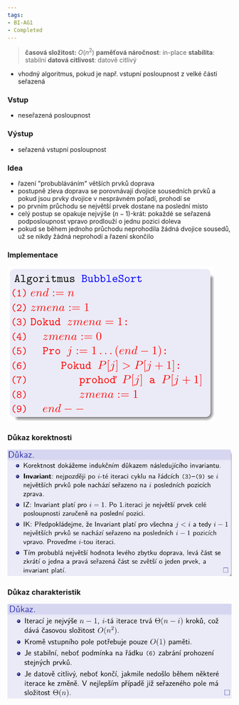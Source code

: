 ```yaml
---
tags:
- BI-AG1
- Completed
---
```


> **časová složitost:** $O(n^2)$
> **paměťová náročnost**: in-place
> **stabilita**: stabilní
> **datová citlivost**: datově citlivý

- vhodný algoritmus, pokud je např. vstupní posloupnost z velké části seřazená

### Vstup
- neseřazená posloupnost

### Výstup
- seřazená vstupní posloupnost

### Idea
- řazení "probubláváním" větších prvků doprava
- postupně zleva doprava se porovnávají dvojice sousedních prvků a pokud jsou prvky dvojice v nesprávném pořadí, prohodí se
- po prvním průchodu se největší prvek dostane na poslední místo
- celý postup se opakuje nejvýše $(n-1)$-krát: pokaždé se seřazená podposloupnost vpravo prodlouží o jednu pozici doleva
- pokud se během jednoho průchodu neprohodila žádná dvojice sousedů, už se nikdy žádná neprohodí a řazení skončilo

### Implementace
![](Attachments/Pasted%20image%2020231107182034.png)

### Důkaz korektnosti
![](Attachments/Pasted%20image%2020231107182116.png)

### Důkaz charakteristik
![](Attachments/Pasted%20image%2020231107182201.png)